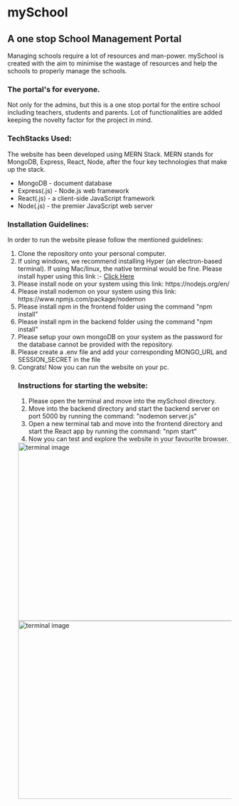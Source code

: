 # mySchool
## A one stop School Management Portal

Managing schools require a lot of resources and man-power. mySchool is created with the aim to minimise the wastage of resources and help the schools to properly manage the schools.

### The portal's for everyone.

Not only for the admins, but this is a one stop portal for the entire school including teachers, students and parents. Lot of functionalities are added keeping the novelty factor for the project in mind.

### TechStacks Used:

The website has been developed using MERN Stack.
MERN stands for MongoDB, Express, React, Node, after the four key technologies that make up the stack.
<ul>
  <li>MongoDB - document database</li>
  <li>Express(.js) - Node.js web framework</li>
  <li>React(.js) - a client-side JavaScript framework</li>
  <li>Node(.js) - the premier JavaScript web server</li>
</ul>

### Installation Guidelines:

In order to run the website please follow the mentioned guidelines:
<ol>
  <li> Clone the repository onto your personal computer.
  <li> If using windows, we recommend installing Hyper (an electron-based terminal). If using Mac/linux, the native terminal would be fine.
    Please install hyper using this link :- <a href="https://hyper.is/"> Click Here </a></li>
  <li> Please install node on your system using this link: https://nodejs.org/en/ </li>
  <li> Please install nodemon on your system using this link: https://www.npmjs.com/package/nodemon </li>
  <li> Please install npm in the frontend folder using the command "npm install" </li>
  <li> Please install npm in the backend folder using the command "npm install" </li>
  <li> Please setup your own mongoDB on your system as the password for the database cannot be provided with the repository. </li>
  <li> Please create a .env file and add your corresponding MONGO_URL and SESSION_SECRET in the file </li>
  <li> Congrats! Now you can run the website on your pc.
    
### Instructions for starting the website:
<ol>
  <li> Please open the terminal and move into the mySchool directory. 
  <li> Move into the backend directory and start the backend server on port 5000 by running the command: "nodemon server.js" </li>
  <li> Open a new terminal tab and move into the frontend directory and start the React app by running the command: "npm start" </li>
  <li> Now you can test and explore the website in your favourite browser.</li>
</ol>
   <img src="https://ibb.co/mzMFSYx" alt="terminal image" width="500" height="400">
   <img src="https://ibb.co/p4zxtKK" alt="terminal image" width="500" height="400">

